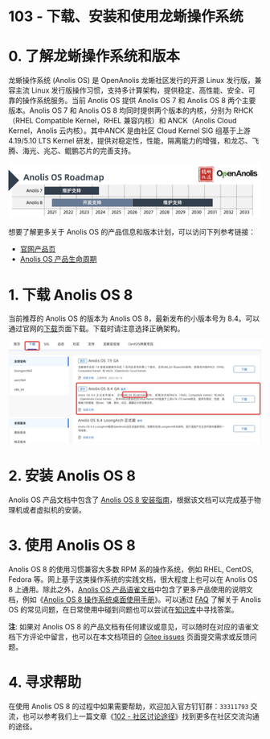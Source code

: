 # 103 - 下载、安装和使用龙蜥操作系统

# 0. 了解龙蜥操作系统和版本

龙蜥操作系统 (Anolis OS) 是 OpenAnolis 龙蜥社区发行的开源 Linux 发行版，兼容主流 Linux 发行版操作习惯，支持多计算架构，提供稳定、高性能、安全、可靠的操作系统服务。当前 Anolis OS 提供 Anolis OS 7 和 Anolis OS 8 两个主要版本。Anolis OS 7 和 Anolis OS 8 均同时提供两个版本的内核，分别为 RHCK（RHEL Compatible Kernel，RHEL 兼容内核）和 ANCK（Anolis Cloud Kernel，Anolis 云内核）。其中ANCK 是由社区 Cloud Kernel SIG 组基于上游 4.19/5.10 LTS Kernel 研发，提供对稳定性，性能，隔离能力的增强，和龙芯、飞腾、海光、兆芯、鲲鹏芯片的完善支持。

![Anolis OS 7&8 Roadmap](../images/103-roadmap.png)

想要了解更多关于 Anolis OS 的产品信息和版本计划，可以访问下列参考链接：
+ [官网产品页](https://openanolis.cn/anolisos)
+ [Anolis OS 产品生命周期](https://www.yuque.com/anolis-docs/product-policy/life-cycle)

# 1. 下载 Anolis OS 8

当前推荐的 Anolis OS 的版本为 Anolis OS 8，最新发布的小版本号为 8.4。可以通过官网的[下载](https://openanolis.cn/download)页面下载。下载时请注意选择正确架构。

![Anolis OS 8 下载页面](../images/103-download-page.jpg)

# 2. 安装 Anolis OS 8

Anolis OS 产品文档中包含了 [Anolis OS 8 安装指南](https://www.yuque.com/anolis-docs/manual/installation)，根据该文档可以完成基于物理机或者虚拟机的安装。

# 3. 使用 Anolis OS 8

Anolis OS 8 的使用习惯兼容大多数 RPM 系的操作系统，例如 RHEL, CentOS, Fedora 等。网上基于这类操作系统的实践文档，很大程度上也可以在 Anolis OS 8 上通用。除此之外，[Anolis OS 产品语雀文档](https://www.yuque.com/anolis-docs)中包含了更多产品使用的说明文档，例如《[Anolis OS 8 操作系统桌面使用手册](https://www.yuque.com/anolis-docs/manual/desktop-manual)》。可以通过 [FAQ](https://www.yuque.com/anolis-docs/faq) 了解关于 Anolis OS 的常见问题，在日常使用中碰到问题也可以尝试在[知识库](https://www.yuque.com/anolis-docs/kbase)中寻找答案。

**注**: 如果对 Anolis OS 8 的产品文档有任何建议或意见，可以随时在对应的语雀文档下方评论中留言，也可以在本文档项目的 [Gitee issues](https://gitee.com/anolis/docs/issues) 页面提交需求或反馈问题。

# 4. 寻求帮助

在使用 Anolis OS 8 的过程中如果需要帮助，欢迎加入官方钉钉群：`33311793` 交流，也可以参考我们上一篇文章《[102 - 社区讨论途径](/articles/102-join-discussion.md)》找到更多在社区交流沟通的途径。
